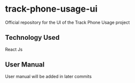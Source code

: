 
# track-phone-usage-ui

Official repository for the UI of the Track Phone Usage project

## Technology Used

React Js

## User Manual

User manual will be added in later commits

